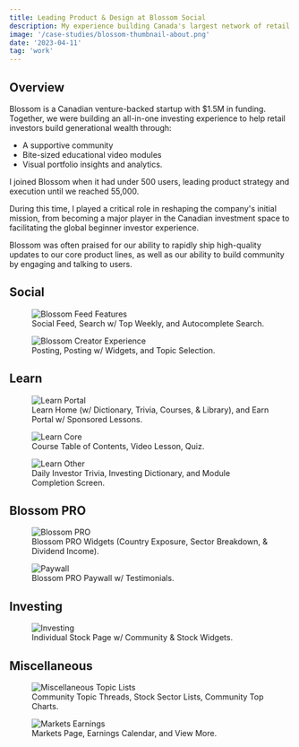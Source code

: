 ```yaml
---
title: Leading Product & Design at Blossom Social
description: My experience building Canada's largest network of retail investors.
image: '/case-studies/blossom-thumbnail-about.png'
date: '2023-04-11'
tag: 'work'
---
```


## Overview

Blossom is a Canadian venture-backed startup with $1.5M in funding. Together, we were building an all-in-one investing experience to help retail investors build generational wealth through:

- A supportive community
- Bite-sized educational video modules
- Visual portfolio insights and analytics.

I joined Blossom when it had under 500 users, leading product strategy and execution until we reached 55,000.

During this time, I played a critical role in reshaping the company's initial mission, from becoming a major player in the Canadian investment space to facilitating the global beginner investor experience.

Blossom was often praised for our ability to rapidly ship high-quality updates to our core product lines, as well as our ability to build community by engaging and talking to users.

## Social

<figure>
  <img src="/works-snapshots/blossom/social-feed.jpg" alt="Blossom Feed Features">
  <figcaption>Social Feed, Search w/ Top Weekly, and Autocomplete Search.</figcaption>
</figure>

<figure>
  <img src="/works-snapshots/blossom/posting.jpg" alt="Blossom Creator Experience">
  <figcaption>Posting, Posting w/ Widgets, and Topic Selection.</figcaption>
</figure>

## Learn

<figure>
  <img src="/works-snapshots/blossom/learn-main.jpg" alt="Learn Portal">
  <figcaption>Learn Home (w/ Dictionary, Trivia, Courses, & Library), and Earn Portal w/ Sponsored Lessons.</figcaption>
</figure>

<figure>
  <img src="/works-snapshots/blossom/learn-core.jpg" alt="Learn Core">
  <figcaption>Course Table of Contents, Video Lesson, Quiz.</figcaption>
</figure>

<figure>
  <img src="/works-snapshots/blossom/learn-other.jpg" alt="Learn Other">
  <figcaption>Daily Investor Trivia, Investing Dictionary, and Module Completion Screen.</figcaption>
</figure>

## Blossom PRO

<figure>
  <img src="/works-snapshots/blossom/pro.jpg" alt="Blossom PRO">
  <figcaption>Blossom PRO Widgets (Country Exposure, Sector Breakdown, & Dividend Income).</figcaption>
</figure>

<figure>
  <img src="/works-snapshots/blossom/paywall.jpg" alt="Paywall">
  <figcaption>Blossom PRO Paywall w/ Testimonials.</figcaption>
</figure>

## Investing

<figure>
  <img src="/works-snapshots/blossom/stocks.jpg" alt="Investing">
  <figcaption>Individual Stock Page w/ Community & Stock Widgets.</figcaption>
</figure>

## Miscellaneous

<figure>
  <img src="/works-snapshots/blossom/topic-lists.jpg" alt="Miscellaneous Topic Lists">
  <figcaption>Community Topic Threads, Stock Sector Lists, Community Top Charts.</figcaption>
</figure>

<figure>
  <img src="/works-snapshots/blossom/markets-earnings.jpg" alt="Markets Earnings">
  <figcaption>Markets Page, Earnings Calendar, and View More.</figcaption>
</figure>
